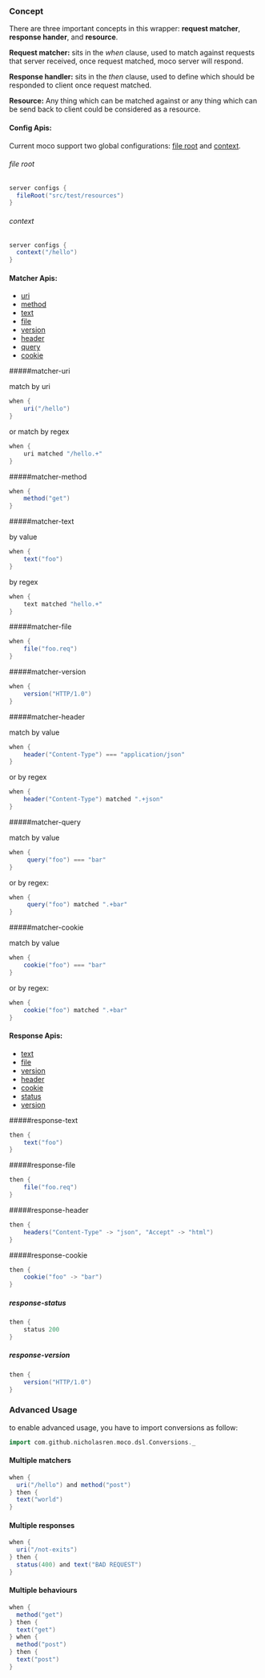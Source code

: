 ### Concept
There are three important concepts in this wrapper: __request matcher__, __response hander__, and __resource__.

__Request matcher:__ sits in the *when* clause, used to match against requests that server received, once request matched, moco server will respond.

__Response handler:__ sits in the *then* clause, used to define which should be responded to client once request matched.

__Resource:__  Any thing which can be matched against or any thing which can be send back to client could be considered as a resource.


#### Config Apis:
Current moco support two global configurations: [file root](https://github.com/dreamhead/moco/blob/master/moco-doc/global-settings.md#file-root) and [context](https://github.com/dreamhead/moco/blob/master/moco-doc/global-settings.md#context).


###### file root

```scala
server configs {
  fileRoot("src/test/resources")
}
```

###### context
```scala
server configs {
  context("/hello")
}
```

#### Matcher Apis:
- [uri](#matcher-uri)
- [method](#matcher-method)
- [text](#matcher-text)
- [file](#matcher-file)
- [version](#matcher-version)
- [header](#matcher-header)
- [query](#matcher-query)
- [cookie](#matcher-cookie)

#####matcher-uri

match by uri
```scala
when {
    uri("/hello")
}
```
or match by regex
```scala
when {
    uri matched "/hello.+"
}
```

#####matcher-method
```scala
when {
    method("get")
}
```
#####matcher-text

  by value
```scala
when {
    text("foo")
}
```
  by regex
```scala
when {
    text matched "hello.+"
}
```

#####matcher-file
```scala
when {
    file("foo.req")
}
```

#####matcher-version
```scala
when {
    version("HTTP/1.0")
}
```

#####matcher-header

match by value
```scala
when {
    header("Content-Type") === "application/json"
}
```
or by regex
```scala
when {
    header("Content-Type") matched ".+json"
}
```
#####matcher-query

match by value
```scala
when {
     query("foo") === "bar"
}
```
   or by regex:
```scala
when {
     query("foo") matched ".+bar"
}
```

#####matcher-cookie

  match by value
```scala
when {
    cookie("foo") === "bar"
}
```
  or by regex:
```scala
when {
    cookie("foo") matched ".+bar"
}
```


#### Response Apis:
- [text](#response-text)
- [file](#response-file)
- [version](#response-version)
- [header](#response-header)
- [cookie](#response-cookie)
- [status](#response-status)
- [version](#response-version)

#####response-text

```scala
then {
    text("foo")
}
```

#####response-file
```scala
then {
    file("foo.req")
}
```

#####response-header

```scala
then {
    headers("Content-Type" -> "json", "Accept" -> "html")
}
```

#####response-cookie

```scala
then {
    cookie("foo" -> "bar")
}
```

##### response-status

```scala
then {
    status 200
}
```
##### response-version

```scala
then {
    version("HTTP/1.0")
}
```


### Advanced Usage

to enable advanced usage, you have to import conversions as follow:

```scala
import com.github.nicholasren.moco.dsl.Conversions._
```

#### Multiple matchers

```scala
when {
  uri("/hello") and method("post")
} then {
  text("world")
}

```
#### Multiple responses
```scala
when {
  uri("/not-exits")
} then {
  status(400) and text("BAD REQUEST")
}

```

#### Multiple behaviours

```scala
when {
  method("get")
} then {
  text("get")
} when {
  method("post")
} then {
  text("post")
}
```

